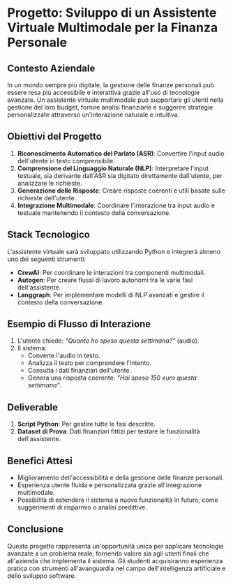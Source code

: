 # Progetto: Sviluppo di un Assistente Virtuale Multimodale per la Finanza Personale

## Contesto Aziendale
In un mondo sempre più digitale, la gestione delle finanze personali può essere resa più accessibile e interattiva grazie all'uso di tecnologie avanzate. Un assistente virtuale multimodale può supportare gli utenti nella gestione del loro budget, fornire analisi finanziarie e suggerire strategie personalizzate attraverso un'interazione naturale e intuitiva.

## Obiettivi del Progetto
1. **Riconoscimento Automatico del Parlato (ASR)**: Convertire l'input audio dell'utente in testo comprensibile.
2. **Comprensione del Linguaggio Naturale (NLP)**: Interpretare l'input testuale, sia derivante dall'ASR sia digitato direttamente dall'utente, per analizzare le richieste.
3. **Generazione delle Risposte**: Creare risposte coerenti e utili basate sulle richieste dell'utente.
4. **Integrazione Multimodale**: Coordinare l'interazione tra input audio e testuale mantenendo il contesto della conversazione.

## Stack Tecnologico
L'assistente virtuale sarà sviluppato utilizzando Python e integrerà almeno uno dei seguenti strumenti:
- **CrewAI**: Per coordinare le interazioni tra componenti multimodali.
- **Autogen**: Per creare flussi di lavoro autonomi tra le varie fasi dell'assistente.
- **Langgraph**: Per implementare modelli di NLP avanzati e gestire il contesto della conversazione.

## Esempio di Flusso di Interazione
1. L'utente chiede: *"Quanto ho speso questa settimana?"* (audio).
2. Il sistema:
   - Converte l'audio in testo.
   - Analizza il testo per comprendere l'intento.
   - Consulta i dati finanziari dell'utente.
   - Genera una risposta coerente: *"Hai speso 150 euro questa settimana"*.

## Deliverable
1. **Script Python**: Per gestire tutte le fasi descritte.
2. **Dataset di Prova**: Dati finanziari fittizi per testare le funzionalità dell'assistente.


## Benefici Attesi
- Miglioramento dell'accessibilità e della gestione delle finanze personali.
- Esperienza utente fluida e personalizzata grazie all'integrazione multimodale.
- Possibilità di estendere il sistema a nuove funzionalità in futuro, come suggerimenti di risparmio o analisi predittive.

## Conclusione
Questo progetto rappresenta un'opportunità unica per applicare tecnologie avanzate a un problema reale, fornendo valore sia agli utenti finali che all'azienda che implementa il sistema. Gli studenti acquisiranno esperienza pratica con strumenti all'avanguardia nel campo dell'intelligenza artificiale e dello sviluppo software.
